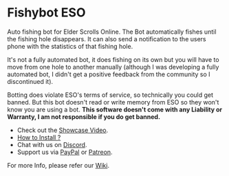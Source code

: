 # Fishybot ESO
Auto fishing bot for Elder Scrolls Online. The Bot automatically fishes until the fishing hole disappears.  It can also send a notification to the users phone with the statistics of that fishing hole.

It's not a fully automated bot, it does fishing on its own but you will have to move from one hole to another manually (although I was developing a fully automated bot, I didn't get a positive feedback from the community so I discontinued it).

Botting does violate ESO's terms of service, so technically you could get banned. But this bot doesn't read or write memory from ESO so they won't know you are using a bot. **This software doesn't come with any Liability or Warranty, I am not responsible if you do get banned.**

- Check out the [Showcase Video](https://www.youtube.com/watch?v=THQ66lG4ImU).
- [How to Install ?](https://github.com/fishyboteso/fishyboteso/wiki/Installation)
- Chat with us on [Discord](https://discord.gg/V6e2fpc).
- Support us via [PayPal](https://www.paypal.me/AdamSaudagar) or [Patreon](https://www.patreon.com/AdamSaudagar).

For more Info, please refer our [Wiki](https://github.com/fishyboteso/fishyboteso/wiki).